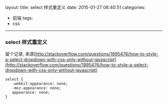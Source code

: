 layout:
title: select 样式重定义	
date: 2015-01-27 08:40:51
categories:
- 前端
tags:
- css
---

### select 样式重定义


留个记录, 来源[http://stackoverflow.com/questions/1895476/how-to-style-a-select-dropdown-with-css-only-without-javascript](http://stackoverflow.com/questions/1895476/how-to-style-a-select-dropdown-with-css-only-without-javascript)

    select {
       -webkit-appearance: none;
       -moz-appearance: none;
       appearance: none;
    }



